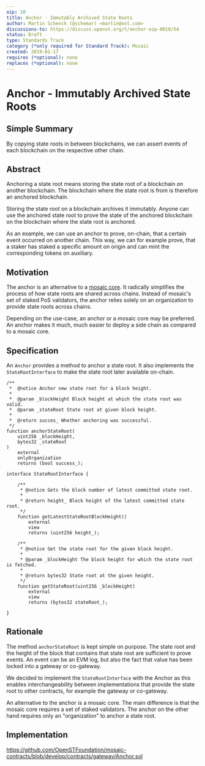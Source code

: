 ```yaml
---
oip: 10
title: Anchor - Immutably Archived State Roots
author: Martin Schenck (@schemar) <martin@ost.com>
discussions-to: https://discuss.openst.org/t/anchor-oip-0010/54
status: Draft
type: Standards Track
category (*only required for Standard Track): Mosaic
created: 2019-01-17
requires (*optional): none
replaces (*optional): none
---
```


<!--You can leave these HTML comments in your merged OIP and delete the visible duplicate text guides, they will not appear and may be helpful to refer to if you edit it again. This is the suggested template for new OIPs. Note that an OIP number will be assigned by an editor. When opening a pull request to submit your OIP, please use an abbreviated title in the filename, `OIP-draft_title_abbrev.md`. The title should be 44 characters or less. Thanks to the Ethereum Improvement Proposal (EIP) process for the model we borrow here.-->
# Anchor - Immutably Archived State Roots

## Simple Summary
<!--"If you can't explain it simply, you don't understand it well enough." Provide a simplified and layman-accessible explanation of the OIP.-->
By copying state roots in between blockchains, we can assert events of each
blockchain on the respective other chain.

## Abstract
<!--A short (~200 word) description of the technical issue being addressed.-->
Anchoring a state root means storing the state root of a blockchain on another
blockchain. The blockchain where the state root is from is therefore an anchored
blockchain.

Storing the state root on a blockchain archives it immutably. Anyone
can use the anchored state root to prove the state of the anchored blockchain on
the blockchain where the state root is anchored.

As an example, we can use an anchor to prove, on-chain, that a certain event
occurred on another chain. This way, we can for example prove, that a staker has
staked a specific amount on origin and can mint the corresponding tokens on
auxiliary.

## Motivation
<!--The motivation is critical for OIPs that want to change the OpenST protocol. It should clearly explain why the existing protocol specification is inadequate to address the problem that the OIP solves. OIP submissions without sufficient motivation may be rejected outright.-->
The anchor is an alternative to a [mosaic core](https://github.com/OpenSTFoundation/mosaic-contracts/blob/develop/contracts/core/MosaicCore.sol).
It radically simplifies the process of how state roots are shared across chains.
Instead of mosaic's set of staked PoS validators, the anchor relies solely on an
organization to provide state roots across chains.

Depending on the use-case, an anchor or a mosaic core may be preferred. An
anchor makes it much, much easier to deploy a side chain as compared to a mosaic
core.

## Specification
<!--The technical specification should describe the syntax and semantics of any new feature. The specification should be detailed enough to allow competing, interoperable implementations.-->
An `Anchor` provides a method to anchor a state root. It also implements the
`StateRootInterface` to make the state root later available on-chain.

```solidity
/**
 *  @notice Anchor new state root for a block height.
 *
 *  @param _blockHeight Block height at which the state root was valid.
 *  @param _stateRoot State root at given block height.
 *
 *  @return succes_ Whether anchoring was successful.
 */
function anchorStateRoot(
    uint256 _blockHeight,
    bytes32 _stateRoot
)
    external
    onlyOrganization
    returns (bool success_);
```

```solidity
interface StateRootInterface {

    /**
     * @notice Gets the block number of latest committed state root.
     *
     * @return height_ Block height of the latest committed state root.
     */
    function getLatestStateRootBlockHeight()
        external
        view
        returns (uint256 height_);

    /**
     * @notice Get the state root for the given block height.
     *
     * @param _blockHeight The block height for which the state root is fetched.
     *
     * @return bytes32 State root at the given height.
     */
    function getStateRoot(uint256 _blockHeight)
        external
        view
        returns (bytes32 stateRoot_);

}
```

## Rationale
<!--The rationale fleshes out the specification by describing what motivated the design and why particular design decisions were made. It should describe alternate designs that were considered and related work, e.g. how the feature is supported in other languages. The rationale may also provide evidence of consensus within the community, and should discuss important objections or concerns raised during discussion.-->
The method `anchorStateRoot` is kept simple on purpose. The state root and the
height of the block that contains that state root are sufficient to prove
events. An event can be an EVM log, but also the fact that value has been locked
into a gateway or co-gateway.

We decided to implement the `StateRootInterface` with the Anchor as this enables
interchangeability between implementations that provide the state root to other
contracts, for example the gateway or co-gateway.

An alternative to the anchor is a mosaic core. The main difference is that the
mosaic core requires a set of staked validators. The anchor on the other hand
requires only an "organization" to anchor a state root.

## Implementation
<!--The implementations must be completed before any OIP is given status "Final", but it need not be completed before the OIP is accepted. While there is merit to the approach of reaching consensus on the specification and rationale before writing code, the principle of "rough consensus and running code" is still useful when it comes to resolving many discussions of API details.-->

https://github.com/OpenSTFoundation/mosaic-contracts/blob/develop/contracts/gateway/Anchor.sol
